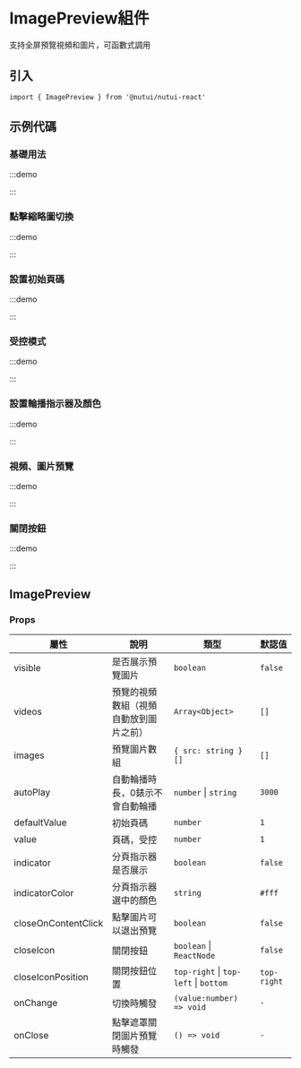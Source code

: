 # ImagePreview組件



支持全屏預覽視頻和圖片，可函數式調用

## 引入

```tsx
import { ImagePreview } from '@nutui/nutui-react'
```

## 示例代碼

### 基礎用法

:::demo

<CodeBlock src='h5/demo1.tsx'></CodeBlock>

:::

### 點擊縮略圖切換

:::demo

<CodeBlock src='h5/demo2.tsx'></CodeBlock>

:::

### 設置初始頁碼

:::demo

<CodeBlock src='h5/demo3.tsx'></CodeBlock>

:::

### 受控模式

:::demo

<CodeBlock src='h5/demo4.tsx'></CodeBlock>

:::

### 設置輪播指示器及顏色

:::demo

<CodeBlock src='h5/demo5.tsx'></CodeBlock>

:::

### 視頻、圖片預覽

:::demo

<CodeBlock src='h5/demo6.tsx'></CodeBlock>

:::

### 關閉按鈕

:::demo

<CodeBlock src='h5/demo7.tsx'></CodeBlock>

:::

## ImagePreview

### Props

| 屬性 | 說明 | 類型 | 默認值 |
| --- | --- | --- | --- |
| visible | 是否展示預覽圖片 | `boolean` | `false` |
| videos | 預覽的視頻數組（視頻自動放到圖片之前） | `Array<Object>` | `[]` |
| images | 預覽圖片數組 | `{ src: string }[]` | `[]` |
| autoPlay | 自動輪播時長，0錶示不會自動輪播 | `number` \| `string` | `3000` |
| defaultValue | 初始頁碼 | `number` | `1` |
| value | 頁碼，受控 | `number` | `1` |
| indicator | 分頁指示器是否展示 | `boolean` | `false` |
| indicatorColor | 分頁指示器選中的顏色 | `string` | `#fff` |
| closeOnContentClick | 點擊圖片可以退出預覽 | `boolean` | `false` |
| closeIcon | 關閉按鈕 | `boolean` \| `ReactNode` | `false` |
| closeIconPosition | 關閉按鈕位置 | `top-right` \| `top-left` \| `bottom` | `top-right` |
| onChange | 切換時觸發 | `(value:number) => void` | `-` |
| onClose | 點擊遮罩關閉圖片預覽時觸發 | `() => void` | `-` |